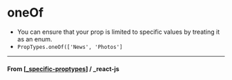 # oneOf

- You can ensure that your prop is limited to specific values by treating it as an enum.
- `PropTypes.oneOf(['News', 'Photos']`

---

#### **From** [[_specific-proptypes]] / \_react-js

[//begin]: # "Autogenerated link references for markdown compatibility"
[_specific-proptypes]: _specific-proptypes "Specific PropTypes"
[//end]: # "Autogenerated link references"
